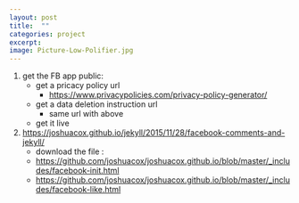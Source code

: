 ```yaml
---
layout: post
title:  ""
categories: project
excerpt:
image: Picture-Low-Polifier.jpg
---
```


1. get the FB app public:
    - get a pricacy policy url
       - https://www.privacypolicies.com/privacy-policy-generator/
    - get a data deletion instruction url 
        - same url with above
    - get it live
2. https://joshuacox.github.io/jekyll/2015/11/28/facebook-comments-and-jekyll/
    - download the file :
    - https://github.com/joshuacox/joshuacox.github.io/blob/master/_includes/facebook-init.html
    - https://github.com/joshuacox/joshuacox.github.io/blob/master/_includes/facebook-like.html